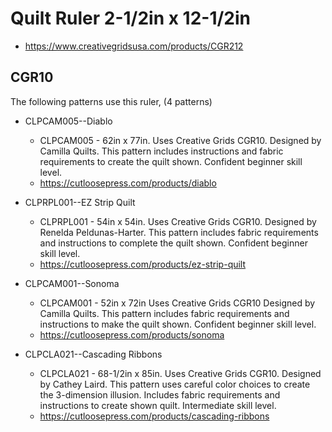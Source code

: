 # Quilt Ruler 2-1/2in x 12-1/2in
* https://www.creativegridsusa.com/products/CGR212

## CGR10

The following patterns use this ruler, (4 patterns)

* CLPCAM005--Diablo
	* CLPCAM005 - 62in x 77in. Uses Creative Grids CGR10. Designed by Camilla Quilts. This pattern includes instructions and fabric requirements to create the quilt shown. Confident beginner skill level.
	* https://cutloosepress.com/products/diablo


* CLPRPL001--EZ Strip Quilt
	* CLPRPL001 - 54in x 54in. Uses Creative Grids CGR10. Designed by Renelda Peldunas-Harter. This pattern includes fabric requirements and instructions to complete the quilt shown. Confident beginner skill level.
	* https://cutloosepress.com/products/ez-strip-quilt


* CLPCAM001--Sonoma
	* CLPCAM001 - 52in x 72in Uses Creative Grids CGR10 Designed by Camilla Quilts. This pattern includes fabric requirements and instructions to make the quilt shown. Confident beginner skill level.
	* https://cutloosepress.com/products/sonoma


* CLPCLA021--Cascading Ribbons
	* CLPCLA021 - 68-1/2in x 85in. Uses Creative Grids CGR10. Designed by Cathey Laird. This pattern uses careful color choices to create the 3-dimension illusion. Includes fabric requirements and instructions to create shown quilt. Intermediate skill level.
	* https://cutloosepress.com/products/cascading-ribbons

